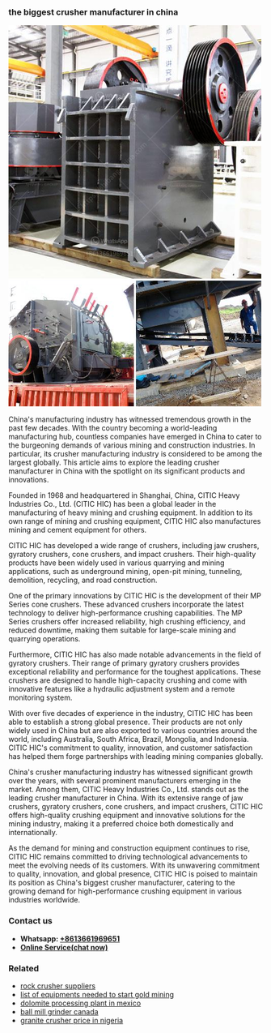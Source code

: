 <h3>the biggest crusher manufacturer in china</h3><img src='1708498449.jpg' alt=''><p>China's manufacturing industry has witnessed tremendous growth in the past few decades. With the country becoming a world-leading manufacturing hub, countless companies have emerged in China to cater to the burgeoning demands of various mining and construction industries. In particular, its crusher manufacturing industry is considered to be among the largest globally. This article aims to explore the leading crusher manufacturer in China with the spotlight on its significant products and innovations.</p><p>Founded in 1968 and headquartered in Shanghai, China, CITIC Heavy Industries Co., Ltd. (CITIC HIC) has been a global leader in the manufacturing of heavy mining and crushing equipment. In addition to its own range of mining and crushing equipment, CITIC HIC also manufactures mining and cement equipment for others.</p><p>CITIC HIC has developed a wide range of crushers, including jaw crushers, gyratory crushers, cone crushers, and impact crushers. Their high-quality products have been widely used in various quarrying and mining applications, such as underground mining, open-pit mining, tunneling, demolition, recycling, and road construction.</p><p>One of the primary innovations by CITIC HIC is the development of their MP Series cone crushers. These advanced crushers incorporate the latest technology to deliver high-performance crushing capabilities. The MP Series crushers offer increased reliability, high crushing efficiency, and reduced downtime, making them suitable for large-scale mining and quarrying operations.</p><p>Furthermore, CITIC HIC has also made notable advancements in the field of gyratory crushers. Their range of primary gyratory crushers provides exceptional reliability and performance for the toughest applications. These crushers are designed to handle high-capacity crushing and come with innovative features like a hydraulic adjustment system and a remote monitoring system.</p><p>With over five decades of experience in the industry, CITIC HIC has been able to establish a strong global presence. Their products are not only widely used in China but are also exported to various countries around the world, including Australia, South Africa, Brazil, Mongolia, and Indonesia. CITIC HIC's commitment to quality, innovation, and customer satisfaction has helped them forge partnerships with leading mining companies globally.</p><p>China's crusher manufacturing industry has witnessed significant growth over the years, with several prominent manufacturers emerging in the market. Among them, CITIC Heavy Industries Co., Ltd. stands out as the leading crusher manufacturer in China. With its extensive range of jaw crushers, gyratory crushers, cone crushers, and impact crushers, CITIC HIC offers high-quality crushing equipment and innovative solutions for the mining industry, making it a preferred choice both domestically and internationally.</p><p>As the demand for mining and construction equipment continues to rise, CITIC HIC remains committed to driving technological advancements to meet the evolving needs of its customers. With its unwavering commitment to quality, innovation, and global presence, CITIC HIC is poised to maintain its position as China's biggest crusher manufacturer, catering to the growing demand for high-performance crushing equipment in various industries worldwide.</p><h3>Contact us</h3><ul><li><strong>Whatsapp:&nbsp;<a href="https://wa.me/8613661969651">+8613661969651</a></strong></li><li><a href="https://swt.shibang-china.com/?git&amp;zhl&amp;the biggest crusher manufacturer in china"><strong>Online Service(chat now)</strong></a></li></ul><h3>Related</h3><ul><li><a href='rock crusher suppliers.md'>rock crusher suppliers</a></li><li><a href='list of equipments needed to start gold mining.md'>list of equipments needed to start gold mining</a></li><li><a href='dolomite processing plant in mexico.md'>dolomite processing plant in mexico</a></li><li><a href='ball mill grinder canada.md'>ball mill grinder canada</a></li><li><a href='granite crusher price in nigeria.md'>granite crusher price in nigeria</a></li></ul>